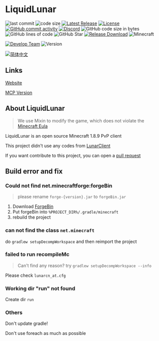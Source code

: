 # LiquidLunar

![last commit](https://img.shields.io/github/last-commit/CubeWhyMC/LiquidLunar)
![code size](https://img.shields.io/github/repo-size/CubeWhyMC/LiquidLunar)
[![Latest Release](https://img.shields.io/github/v/release/CubewhyMC/LiquidLunar)](https://github.com/CubewhyMC/LiquidLunar/release)
[![License](https://img.shields.io/github/license/CubewhyMC/LiquidLunar)](https://github.com/Cubewhy/LiquidLunar/blob/master/LICENSE)
[![GitHub commit activity](https://img.shields.io/github/commit-activity/m/CubewhyMC/LiquidLunar)](https://github.com/CubewhyMC/LiquidLunar/actions)
[![Discord](https://img.shields.io/discord/1047866655033802802.svg?label=&logo=discord&logoColor=ffffff&color=7389D8&labelColor=6A7EC2)](https://discord.gg/rCqCepgWJc)
![GitHub code size in bytes](https://img.shields.io/github/languages/code-size/CubewhyMC/LiquidLunar)
![GitHub lines of code](https://tokei.rs/b1/github/CubewhyMC/LiquidLunar)
![GitHub Star](https://img.shields.io/github/stars/CubewhyMC/LiquidLunar)
[![Release Download](https://img.shields.io/github/downloads/CubewhyMC/LiquidLunar/total?style=flat-square)](https://github.com/CubewhyMC/LiquidLunar/releases)
![Minecraft](https://img.shields.io/badge/Game-Minecraft-brightgreen)

[![Develop Team](https://img.shields.io/static/v1?label=Develop+Team&message=CubewhyMC&color=7B5804)](https://Github.com/CubewhyMC)
![Version](https://img.shields.io/static/v1?label=Version&message=Forge&color=yellow)

[![简体中文](https://img.shields.io/badge/简体中文-Readme-green?style=flat-square)](README_CN.md)

## Links

[Website](https://liquid.lunarcn.top)

[MCP Version](https://github.com/CubeWhyMC/LiquidLunarMCP)

## About LiquidLunar

> We use Mixin to modify the game, which does not violate the [Minecraft Eula](https://www.minecraft.net/zh-hans/eula)

LiquidLunar is an open source Minecraft 1.8.9 PvP client

This project didn't use any codes from [LunarClient](https://lunarclient.com)

If you want contribute to this project, you can open a [pull request](https://github.com/CubeWhyMC/LiquidLunar/pulls)

## Build error and fix

### Could not find net.minecraftforge:forgeBin

> please rename `forge-{version}.jar` to `forgeBin.jar`

1. Download [ForgeBin](https://maven.minecraftforge.net/net/minecraftforge/forge/1.8.9-11.15.1.2318-1.8.9/forge-1.8.9-11.15.1.2318-1.8.9-universal.jar)
2. Put forgeBin into `%PROJECT_DIR%/.gradle/minecraft`
3. rebuild the project

### can not find the class `net.minecraft`

do `gradlew setupDecompWorkspace` and then reimport the project

### failed to run recompileMc

> Can't find any reason? try `gradlew setupDecompWorkspace --info`

Please check `lunarcn_at.cfg`

### Working dir "run" not found

Create dir `run`

### Others

Don't update gradle!

Don't use foreach as much as possible
